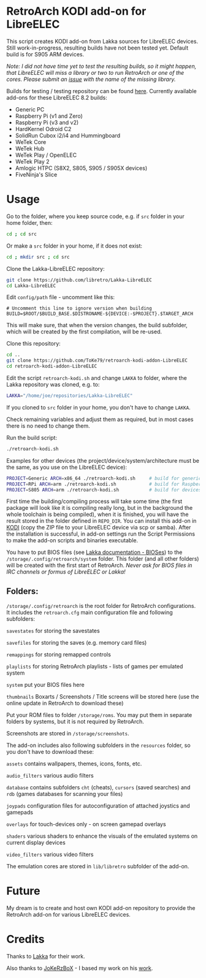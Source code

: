 # RetroArch KODI add-on for LibreELEC
This script creates KODI add-on from Lakka sources for LibreELEC devices. Still work-in-progress, resulting builds have not been tested yet. Default build is for S905 ARM devices.

*Note: I did not have time yet to test the resulting builds, so it might happen, that LibreELEC will miss a library or two to run RetroArch or one of the cores. Please submit an [issue](https://github.com/ToKe79/retroarch-kodi-addon-LibreELEC/issues/new) with the name of the missing library.*

Builds for testing / testing repository can be found [here](https://www.vudiq.sk/repository_kodi/). Currently available add-ons for these LibreELEC 8.2 builds:
- Generic PC
- Raspberry Pi (v1 and Zero)
- Raspberry Pi (v3 and v2)
- HardKernel Odroid C2
- SolidRun Cubox i2/i4 and Hummingboard
- WeTek Core
- WeTek Hub
- WeTek Play / OpenELEC
- WeTek Play 2
- Amlogic HTPC (S8X2, S805, S905 / S905X devices)
- FiveNinja's Slice

# Usage
Go to the folder, where you keep source code, e.g. if `src` folder in your home folder, then:

```bash
cd ; cd src
```

Or make a `src` folder in your home, if it does not exist:

```bash
cd ; mkdir src ; cd src
```

Clone the Lakka-LibreELEC repository:

```bash
git clone https://github.com/libretro/Lakka-LibreELEC
cd Lakka-LibreELEC
```

Edit `config/path` file - uncomment like this:

```
# Uncomment this line to ignore version when building
BUILD=$ROOT/$BUILD_BASE.$DISTRONAME-${DEVICE:-$PROJECT}.$TARGET_ARCH
```

This will make sure, that when the version changes, the build subfolder, which will be created by the first compilation, will be re-used.

Clone this repository:

```bash
cd ..
git clone https://github.com/ToKe79/retroarch-kodi-addon-LibreELEC
cd retroarch-kodi-addon-LibreELEC
```

Edit the script `retroarch-kodi.sh` and change `LAKKA` to folder, where the Lakka repository was cloned, e.g. to:
```bash
LAKKA="/home/joe/repositories/Lakka-LibreELEC"
```
If you cloned to `src` folder in your home, you don't have to change `LAKKA`.

Check remaining variables and adjust them as required, but in most cases there is no need to change them.

Run the build script:
```bash
./retroarch-kodi.sh
```

Examples for other devices (the project/device/system/architecture must be the same, as you use on the LibreELEC device):
```bash
PROJECT=Generic ARCH=x86_64 ./retroarch-kodi.sh     # build for generic 64-bit PC
PROJECT=RPi ARCH=arm ./retroarch-kodi.sh            # build for Raspberry Pi
PROJECT=S805 ARCH=arm ./retroarch-kodi.sh           # build for devices with S805 SoC
```
First time the building/compiling process will take some time (the first package will look like it is compiling really long, but in the background the whole toolchain is being compiled), when it is finished, you will have the result stored in the folder defined in `REPO_DIR`. You can install this add-on in [KODI](http://kodi.wiki/view/HOW-TO:Install_add-ons_from_zip_files) (copy the ZIP file to your LibreELEC device via scp or samba). After the installation is successful, in add-on settings run the Script Permissions to make the add-on scripts and binaries executable.

You have to put BIOS files (see [Lakka documentation - BIOSes](http://www.lakka.tv/doc/BIOSes/)) to the `/storage/.config/retroarch/system` folder. This folder (and all other folders) will be created with the first start of RetroArch. *Never ask for BIOS files in IRC channels or formus of LibreELEC or Lakka!*

## Folders:

`/storage/.config/retroarch` is the root folder for RetroArch configurations. It includes the `retroarch.cfg` main configuration file and following subfolders:

`savestates` for storing the savestates

`savefiles` for storing the saves (e.g. memory card files)

`remappings` for storing remapped controls

`playlists` for storing RetroArch playlists - lists of games per emulated system

`system` put your BIOS files here

`thumbnails` Boxarts / Screenshots / Title screens will be stored here (use the online update in RetroArch to download these)

Put your ROM files to folder `/storage/roms`. You may put them in separate folders by systems, but it is not required by RetroArch.

Screenshots are stored in `/storage/screenshots`.

The add-on includes also following subfolders in the `resources` folder, so you don't have to download these:

`assets` contains wallpapers, themes, icons, fonts, etc.

`audio_filters` various audio filters

`database` contains subfolders `cht` (cheats), `cursors` (saved searches) and `rdb` (games databases for scanning your files)

`joypads` configuration files for autoconfiguration of attached joystics and gamepads

`overlays` for touch-devices only - on screen gamepad overlays

`shaders` various shaders to enhance the visuals of the emulated systems on current display devices

`video_filters` various video filters

The emulation cores are stored in `lib/libretro` subfolder of the add-on.

# Future
My dream is to create and host own KODI add-on repository to provide the RetroArch add-on for various LibreELEC devices.

# Credits
Thanks to [Lakka](http://lakka.tv) for their work.

Also thanks to [JoKeRzBoX](https://github.com/JoKeRzBoX) - I based my work on his [work](https://github.com/JoKeRzBoX/JoKeRzBoX_LibreELEC_Repo_S905).

